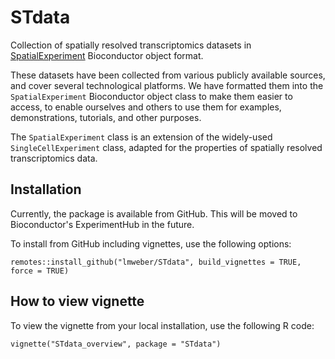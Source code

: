 # STdata

<!-- [![R build status](https://github.com/lmweber/STdata/workflows/R-CMD-check/badge.svg)](https://github.com/lmweber/STdata/actions) -->

Collection of spatially resolved transcriptomics datasets in [SpatialExperiment](https://bioconductor.org/packages/SpatialExperiment) Bioconductor object format.

These datasets have been collected from various publicly available sources, and cover several technological platforms. We have formatted them into the `SpatialExperiment` Bioconductor object class to make them easier to access, to enable ourselves and others to use them for examples, demonstrations, tutorials, and other purposes.

The `SpatialExperiment` class is an extension of the widely-used `SingleCellExperiment` class, adapted for the properties of spatially resolved transcriptomics data.


## Installation

Currently, the package is available from GitHub. This will be moved to Bioconductor's ExperimentHub in the future.

To install from GitHub including vignettes, use the following options:

```
remotes::install_github("lmweber/STdata", build_vignettes = TRUE, force = TRUE)
```


## How to view vignette

To view the vignette from your local installation, use the following R code:

```
vignette("STdata_overview", package = "STdata")
```

